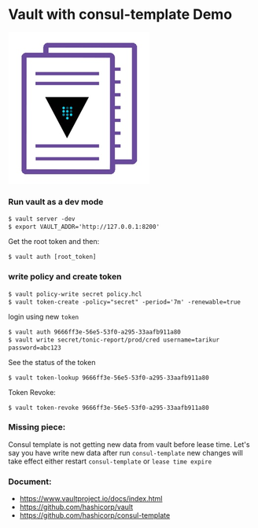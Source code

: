 # Vault with consul-template Demo

![vaultandconsul](images/vaultconsul.jpeg)
### Run vault as a dev mode

```shell
$ vault server -dev
$ export VAULT_ADDR='http://127.0.0.1:8200'
```
Get the root token and then:
```shell
$ vault auth [root_token]
```

### write policy and create token
```shell
$ vault policy-write secret policy.hcl
$ vault token-create -policy="secret" -period='7m' -renewable=true
```
login using new `token`

```shell
$ vault auth 9666ff3e-56e5-53f0-a295-33aafb911a80
$ vault write secret/tonic-report/prod/cred username=tarikur password=abc123
```

See the status of the token
```shell
$ vault token-lookup 9666ff3e-56e5-53f0-a295-33aafb911a80
```

Token Revoke:

```shell
$ vault token-revoke 9666ff3e-56e5-53f0-a295-33aafb911a80
```

### Missing piece:
Consul template is not getting new data from vault before lease time. Let's say you have write new data after run `consul-template` new changes will take effect either restart `consul-template` or `lease time expire` 

### Document:
* https://www.vaultproject.io/docs/index.html
* https://github.com/hashicorp/vault
* https://github.com/hashicorp/consul-template
